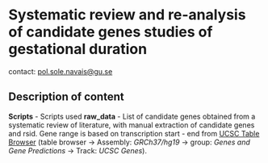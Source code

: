 # Systematic review and re-analysis of candidate genes studies of gestational duration


contact: pol.sole.navais@gu.se



## Description of content

**Scripts** - Scripts used
**raw_data** - List of candidate genes obtained from a systematic review of literature, with manual extraction of candidate genes and rsid. Gene range is based on transcription start - end from [UCSC Table Browser](https://genome.ucsc.edu/) (table browser -> Assembly: *GRCh37/hg19* -> group: *Genes and Gene Predictions* -> Track: *UCSC Genes*).
  




